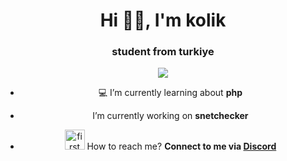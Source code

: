 <h1 align="center">Hi 👋🏻, I'm kolik</h1>
<h3 align="center">student from turkiye</h3>

<div align="center">
      <img src="https://lanyard-profile-readme.vercel.app/api/837817581507313724?theme=dark&bg=2f3136&animated=true&hideDiscrim=true&borderRadius=30px&idleMessage=Probably%20doing%20something%20else">
   </a>

- 💻 I’m currently learning about **php**
  
-  I’m currently working on **snetchecker**

- <a href="https://emoji.gg/emoji/4202-firstmessage-art"><img src="https://cdn3.emoji.gg/emojis/4202-firstmessage-art.png" width="32px" height="32px" alt="firstmessage_art"></a> How to reach me? **Connect to me via <a href="https://discord.com/users/323037252978606092" target="_blank">Discord</a>**

